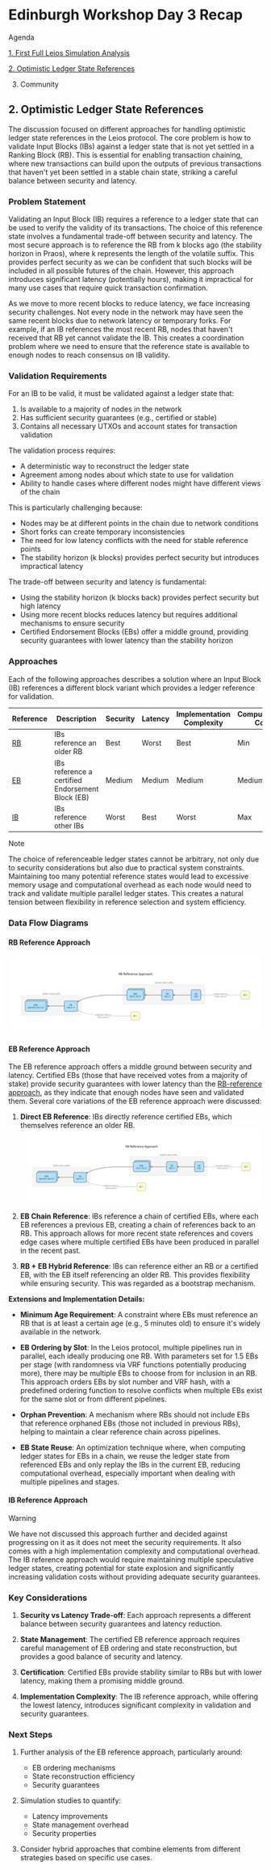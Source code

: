 # Edinburgh Workshop Day 3 Recap

Agenda

[1. First Full Leios Simulation Analysis](https://github.com/input-output-hk/ouroboros-leios/blob/main/analysis/sims/2025w13/analysis.ipynb)

[2. Optimistic Ledger State References](#2-optimistic-ledger-state-references)

3. Community

## 2. Optimistic Ledger State References

The discussion focused on different approaches for handling optimistic ledger state references in the Leios protocol. The core problem is how to validate Input Blocks (IBs) against a ledger state that is not yet settled in a Ranking Block (RB). This is essential for enabling transaction chaining, where new transactions can build upon the outputs of previous transactions that haven't yet been settled in a stable chain state, striking a careful balance between security and latency.

### Problem Statement

Validating an Input Block (IB) requires a reference to a ledger state that can be used to verify the validity of its transactions. The choice of this reference state involves a fundamental trade-off between security and latency. The most secure approach is to reference the RB from k blocks ago (the stability horizon in Praos), where k represents the length of the volatile suffix. This provides perfect security as we can be confident that such blocks will be included in all possible futures of the chain. However, this approach introduces significant latency (potentially hours), making it impractical for many use cases that require quick transaction confirmation.

As we move to more recent blocks to reduce latency, we face increasing security challenges. Not every node in the network may have seen the same recent blocks due to network latency or temporary forks. For example, if an IB references the most recent RB, nodes that haven't received that RB yet cannot validate the IB. This creates a coordination problem where we need to ensure that the reference state is available to enough nodes to reach consensus on IB validity.

### Validation Requirements

For an IB to be valid, it must be validated against a ledger state that:
1. Is available to a majority of nodes in the network
2. Has sufficient security guarantees (e.g., certified or stable)
3. Contains all necessary UTXOs and account states for transaction validation

The validation process requires:
- A deterministic way to reconstruct the ledger state
- Agreement among nodes about which state to use for validation
- Ability to handle cases where different nodes might have different views of the chain

This is particularly challenging because:
- Nodes may be at different points in the chain due to network conditions
- Short forks can create temporary inconsistencies
- The need for low latency conflicts with the need for stable reference points
- The stability horizon (k blocks) provides perfect security but introduces impractical latency

The trade-off between security and latency is fundamental:
- Using the stability horizon (k blocks back) provides perfect security but high latency
- Using more recent blocks reduces latency but requires additional mechanisms to ensure security
- Certified Endorsement Blocks (EBs) offer a middle ground, providing security guarantees with lower latency than the stability horizon

### Approaches

Each of the following approaches describes a solution where an Input Block (IB) references a different block variant which provides a ledger reference for validation.

| Reference | Description | Security | Latency | Implementation<br />Complexity | Computational<br />Cost |
|-----------|-------------|----------|---------|--------------------------|-------------------|
| [RB](#rb-reference-approach) | IBs reference an older RB | Best | Worst | Best | Min |
| [EB](#eb-reference-approach) | IBs reference a certified Endorsement Block (EB) | Medium | Medium | Medium | Medium |
| [IB](#) | IBs reference other IBs | Worst | Best | Worst | Max |

> [!Note]
> The choice of referenceable ledger states cannot be arbitrary, not only due to security considerations but also due to practical system constraints. Maintaining too many potential reference states would lead to excessive memory usage and computational overhead as each node would need to track and validate multiple parallel ledger states. This creates a natural tension between flexibility in reference selection and system efficiency.

### Data Flow Diagrams

#### RB Reference Approach
![RB Reference Approach](rb-reference.svg)

#### EB Reference Approach

The EB reference approach offers a middle ground between security and latency. Certified EBs (those that have received votes from a majority of stake) provide security guarantees with lower latency than the [RB-reference approach](#rb-reference-approach), as they indicate that enough nodes have seen and validated them. Several core variations of the EB reference approach were discussed:

1. **Direct EB Reference**: IBs directly reference certified EBs, which themselves reference an older RB.
![EB Reference Approach](eb-reference-01.svg)

2. **EB Chain Reference**: IBs reference a chain of certified EBs, where each EB references a previous EB, creating a chain of references back to an RB. This approach allows for more recent state references and covers edge cases where multiple certified EBs have been produced in parallel in the recent past.

3. **RB + EB Hybrid Reference**: IBs can reference either an RB or a certified EB, with the EB itself referencing an older RB. This provides flexibility while ensuring security. This was regarded as a bootstrap mechanism.

**Extensions and Implementation Details:**

- **Minimum Age Requirement**: A constraint where EBs must reference an RB that is at least a certain age (e.g., 5 minutes old) to ensure it's widely available in the network.

- **EB Ordering by Slot**: In the Leios protocol, multiple pipelines run in parallel, each ideally producing one RB. With parameters set for 1.5 EBs per stage (with randomness via VRF functions potentially producing more), there may be multiple EBs to choose from for inclusion in an RB. This approach orders EBs by slot number and VRF hash, with a predefined ordering function to resolve conflicts when multiple EBs exist for the same slot or from different pipelines.

- **Orphan Prevention**: A mechanism where RBs should not include EBs that reference orphaned EBs (those not included in previous RBs), helping to maintain a clear reference chain across pipelines.

- **EB State Reuse**: An optimization technique where, when computing ledger states for EBs in a chain, we reuse the ledger state from referenced EBs and only replay the IBs in the current EB, reducing computational overhead, especially important when dealing with multiple pipelines and stages.

#### IB Reference Approach

> [!Warning]
> We have not discussed this approach further and decided against progressing on it as it does not 
> meet the security requirements. It also comes with a high implementation complexity and
> computational overhead. The IB reference approach would require maintaining multiple speculative 
> ledger states, creating potential for state explosion and significantly increasing validation costs
> without providing adequate security guarantees.

### Key Considerations

1. **Security vs Latency Trade-off**: Each approach represents a different balance between security guarantees and latency reduction.

2. **State Management**: The certified EB reference approach requires careful management of EB ordering and state reconstruction, but provides a good balance of security and latency.

3. **Certification**: Certified EBs provide stability similar to RBs but with lower latency, making them a promising middle ground.

4. **Implementation Complexity**: The IB reference approach, while offering the lowest latency, introduces significant complexity in validation and security guarantees.

### Next Steps

1. Further analysis of the EB reference approach, particularly around:
   - EB ordering mechanisms
   - State reconstruction efficiency
   - Security guarantees

2. Simulation studies to quantify:
   - Latency improvements
   - State management overhead
   - Security properties

3. Consider hybrid approaches that combine elements from different strategies based on specific use cases.